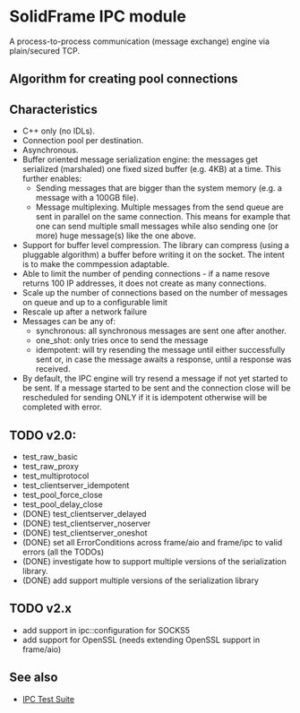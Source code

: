 # SolidFrame IPC module

A process-to-process communication (message exchange) engine via plain/secured TCP.

## Algorithm for creating pool connections

## Characteristics

* C++ only (no IDLs).
* Connection pool per destination.
* Asynchronous.
* Buffer oriented message serialization engine: the messages get serialized (marshaled) one fixed sized buffer (e.g. 4KB) at a time. This further enables:
	* Sending messages that are bigger than the system memory (e.g. a message with a 100GB file).
	* Message multiplexing. Multiple messages from the send queue are sent in parallel on the same connection. This means for example that one can send multiple small messages while also sending one (or more) huge message(s) like the one above.
* Support for buffer level compression. The library can compress (using a pluggable algorithm) a buffer before writing it on the socket. The intent is to make the commpession adaptable.
* Able to limit the number of pending connections - if a name resove returns 100 IP addresses, it does not create as many connections.
* Scale up the number of connections based on the number of messages on queue and up to a configurable limit
* Rescale up after a network failure
* Messages can be any of:
	* synchronous: all synchronous messages are sent one after another.
	* one_shot: only tries once to send the message
	* idempotent: will try resending the message until either successfully sent or, in case the message awaits a response, until a response was received. 
* By default, the IPC engine will try resend a message if not yet started to be sent. If a message started to be sent and the connection close will be rescheduled for sending ONLY if it is idempotent otherwise will be completed with error.



	
## TODO v2.0:

* test_raw_basic
* test_raw_proxy
* test_multiprotocol
* test_clientserver_idempotent
* test_pool_force_close
* test_pool_delay_close
* (DONE) test_clientserver_delayed
* (DONE) test_clientserver_noserver
* (DONE) test_clientserver_oneshot
* (DONE) set all ErrorConditions across frame/aio and frame/ipc to valid errors (all the TODOs)
* (DONE) investigate how to support multiple versions of the serialization library.
* (DONE) add support multiple versions of the serialization library

## TODO v2.x

* add support in ipc::configuration for SOCKS5
* add support for OpenSSL (needs extending OpenSSL support in frame/aio)


## See also
* [IPC Test Suite](libraries/frame/ipc/test/README.md)